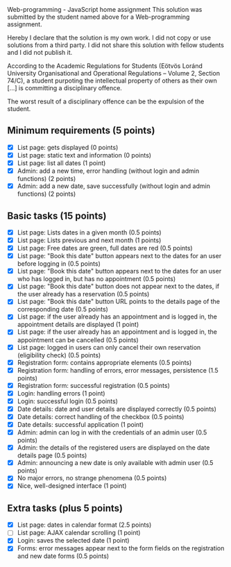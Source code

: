 <Rizwan Hussain>
<ULLBQG>
Web-programming - JavaScript home assignment
This solution was submitted by the student named above for a Web-programming assignment.

Hereby I declare that the solution is my own work. I did not copy or use solutions from a third party. I did not share this solution with fellow students and I did not publish it. 

According to the Academic Regulations for Students (Eötvös Loránd University Organisational and Operational Regulations – Volume 2, Section 74/C), a student purpoting the intellectual property of others as their own [...] is committing a disciplinary offence.

The worst result of a disciplinary offence can be the expulsion of the student.

## Minimum requirements (5 points)

- [x] List page: gets displayed (0 points)
- [x] List page: static text and information (0 points)
- [x] List page: list all dates (1 point)
- [x] Admin: add a new time, error handling (without login and admin functions) (2 points)
- [x] Admin: add a new date, save successfully (without login and admin functions) (2 points)

## Basic tasks (15 points)

- [x] List page: Lists dates in a given month (0.5 points)
- [x] List page: Lists previous and next month (1 points)
- [x] List page: Free dates are green, full dates are red (0.5 points)
- [x] List page: "Book this date" button appears next to the dates for an user before logging in (0.5 points)
- [x] List page: "Book this date" button appears next to the dates for an user who has logged in, but has no appointment (0.5 points)
- [x] List page: "Book this date" button does not appear next to the dates, if the user already has a reservation (0.5 points)
- [x] List page: "Book this date" button URL points to the details page of the corresponding date (0.5 points)
- [x] List page: if the user already has an appointment and is logged in, the appointment details are displayed (1 point)
- [x] List page: if the user already has an appointment and is logged in, the appointment can be cancelled (0.5 points)
- [x] List page: logged in users can only cancel their own reservation (eligibility check) (0.5 points)
- [x] Registration form: contains appropriate elements (0.5 points)
- [x] Registration form: handling of errors, error messages, persistence (1.5 points)
- [x] Registration form: successful registration (0.5 points)
- [x] Login: handling errors (1 point)
- [x] Login: successful login (0.5 points)
- [x] Date details: date and user details are displayed correctly (0.5 points)
- [x] Date details: correct handling of the checkbox (0.5 points)
- [x] Date details: successful application (1 point)
- [x] Admin: admin can log in with the credentials of an admin user (0.5 points)
- [x] Admin: the details of the registered users are displayed on the date details page (0.5 points)
- [x] Admin: announcing a new date is only available with admin user (0.5 points)
- [x] No major errors, no strange phenomena (0.5 points)
- [x] Nice, well-designed interface (1 point)

## Extra tasks (plus 5 points)

- [x] List page: dates in calendar format (2.5 points)
- [ ] List page: AJAX calendar scrolling (1 point)
- [x] Login: saves the selected date (1 point)
- [x] Forms: error messages appear next to the form fields on the registration and new date forms (0.5 points)